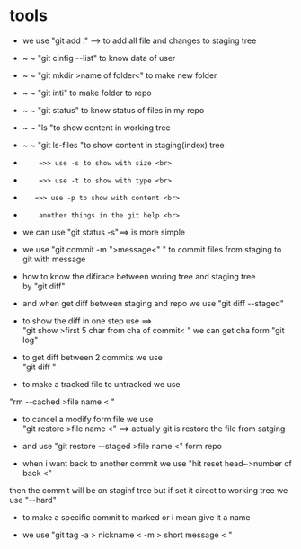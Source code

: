 # tools 

* we use "git add ." --> to add all file and changes to staging tree <br> 
* ~   ~  "git cinfig --list" to know data of user <br>
* ~   ~  "git mkdir >name of folder<" to make new folder <br>
* ~   ~  "git inti" to make folder to repo<br>
* ~   ~  "git status" to know status of files in my repo<br>
* ~   ~  "ls "to show content in working tree   <br>
* ~   ~  "git ls-files "to show content in staging(index) tree   <br>
*         =>> use -s to show with size <br>
*         =>> use -t to show with type <br>
*        =>> use -p to show with content <br>
*         another things in the git help <br>

* we can use "git status -s"==> is more simple<br>
* we use "git commit -m ">message<" " to commit files from staging to git with message <br>

* how to know the difirace between woring tree and staging tree  <br>
by "git diff"<br>

* and when get diff between staging and repo
we use "git diff --staged"

* to show the diff in one step use ==> <br>
"git show >first 5 char from cha of commit< " we can get cha form "git log" <br>

* to get diff between 2 commits we use <br>
"git diff  "<br>

* to make a tracked file to untracked we use  <br>

"rm --cached >file name < "<br>

* to cancel a modify form file we use <br>
"git restore >file name <" ==> actually git is restore the file from satging<br>

* and use "git restore --staged >file name <" form repo <br>

* when i want back to another commit we use "hit reset head~>number of back <"<br>

then the commit will be on staginf tree but if set it direct to working tree 
we use  "--hard" 

* to make a specific commit to marked or i mean give it a name <br>

* we use "git tag -a > nickname < -m > short message < "<br>